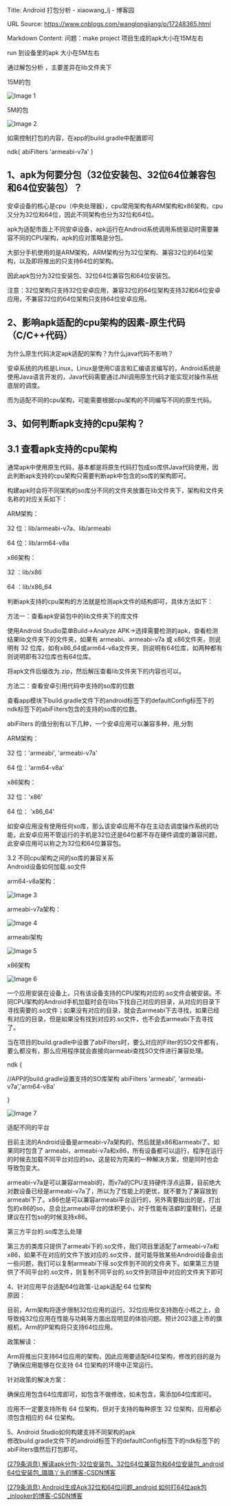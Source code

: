 Title: Android 打包分析 - xiaowang_lj - 博客园

URL Source: https://www.cnblogs.com/wanglongjiang/p/17248365.html

Markdown Content:
问题：make project 项目生成的apk大小在15M左右

run 到设备里的apk 大小在5M左右

通过解包分析 ，主要差异在lib文件夹下

15M的包

![Image 1](https://img2023.cnblogs.com/blog/3068292/202303/3068292-20230323174159641-1468753487.png)

5M的包

![Image 2](https://img2023.cnblogs.com/blog/3068292/202303/3068292-20230323174232639-1212519215.png)

如需控制打包的内容，在app的build.gradle中配置即可

ndk{
            abiFilters 'armeabi-v7a'
}

1、apk为何要分包（32位安装包、32位64位兼容包和64位安装包）？
------------------------------------

安卓设备的核心是cpu（中央处理器），cpu常用架构有ARM架构和x86架构，cpu又分为32位和64位，因此不同架构也分为32位和64位。

apk为适配市面上不同安卓设备，apk运行在Android系统调用系统驱动时需要兼容不同的CPU架构，apk的应对策略是分包。

大部分手机使用的是ARM架构，ARM架构分为32位架构、兼容32位的64位架构，以及即将推出的只支持64位的架构。

因此apk包分为32位安装包、32位64位兼容包和64位安装包。

注意：32位架构只支持32位安卓应用，兼容32位的64位架构支持32和64位安卓应用，不兼容32位的64位架构只支持64位安卓应用。

2、影响apk适配的cpu架构的因素-原生代码（C/C++代码）
--------------------------------

为什么原生代码决定apk适配的架构？为什么java代码不影响？

安卓系统的内核是Linux，Linux是使用C语言和汇编语言编写的，Android系统是使用Java语言开发的，Java代码需要通过JNI调用原生代码才能实现对操作系统底层的调度。

而为适配不同的cpu架构，可能需要根据cpu架构的不同编写不同的原生代码。

3、如何判断apk支持的cpu架构？
------------------

3.1 查看apk支持的cpu架构
-----------------

通常apk中使用原生代码，基本都是将原生代码打包成so库供Java代码使用，因此判断apk支持的cpu架构只需要判断apk中包含的so库的架构即可。

构建apk时会将不同架构的so库分不同的文件夹放置在lib文件夹下，架构和文件夹名称的对应关系如下：

ARM架构：

32 位：lib/armeabi-v7a、lib/armeabi

64 位：lib/arm64-v8a

x86架构：

32 ：lib/x86

64 ：lib/x86\_64

判断apk支持的cpu架构的方法就是检测apk文件的结构即可，具体方法如下：

方法一：查看apk安装包中的lib文件夹下的库文件

使用Android Studio菜单Build-\>Analyze APK-\>选择需要检测的apk，查看检测结果lib文件夹下的文件夹，如果有 armeabi、armeabi-v7a 或 x86文件夹，则说明有 32 位库，如有x86\_64或arm64-v8a文件夹，则说明有64位库，如两种都有则说明即有32位库也有64位库。

将apk文件后缀改为.zip，然后解压查看lib文件夹下的内容也可以。

方法二：查看安卓引用代码中支持的so库的位数

查看app模块下build.gradle文件下的android标签下的defaultConfig标签下的ndk标签下的abiFilters包含的支持的so库的位数。

abiFilters 的值分别有以下几种，一个安卓应用可以兼容多种，用,分割

ARM架构：

32 位：'armeabi', 'armeabi-v7a'

64 位：'arm64-v8a'

x86架构：

32 位：'x86'

64 位： 'x86\_64'

如安卓应用没有使用任何so库，那么该安卓应用不存在主动去调度操作系统的功能，此安卓应用不管运行的手机是32位还是64位都不存在硬件调度的兼容问题，此安卓应用可以称之为32位和64位兼容包。

3.2 不同cpu架构之间的so库的兼容关系  
Android设备如何加载.so文件

arm64-v8a架构：

![Image 3](https://img2023.cnblogs.com/blog/3068292/202303/3068292-20230323174549893-2068929034.png)

armeabi-v7a架构：

![Image 4](https://img2023.cnblogs.com/blog/3068292/202303/3068292-20230323174602242-1564440027.png)

armeabi架构

![Image 5](https://img2023.cnblogs.com/blog/3068292/202303/3068292-20230323174608515-786350124.png)

x86架构

![Image 6](https://img2023.cnblogs.com/blog/3068292/202303/3068292-20230323174614613-1702838698.png)

一个应用安装在设备上，只有该设备支持的CPU架构对应的.so文件会被安装。不同CPU架构的Android手机加载时会在libs下找自己对应的目录，从对应的目录下寻找需要的.so文件；如果没有对应的目录，就会去armeabi下去寻找，如果已经有对应的目录，但是如果没有找到对应的.so文件，也不会去armeabi下去寻找了。

当在项目的build.gradle中设置了abiFilters时，要么对应的Filter的SO文件都有，要么都没有，那么应用程序就会直接向armeabi查找SO文件进行兼容处理。

ndk {

//APP的build.gradle设置支持的SO库架构
abiFilters 'armeabi', 'armeabi-v7a','arm64-v8a'

}

![Image 7](https://img2023.cnblogs.com/blog/3068292/202303/3068292-20230323174646289-1155306494.png)

适配不同的平台

目前主流的Android设备是armeabi-v7a架构的，然后就是x86和armeabi了。如果同时包含了 armeabi，armeabi-v7a和x86，所有设备都可以运行，程序在运行的时候去加载不同平台对应的so，这是较为完美的一种解决方案，但是同时也会导致包变大。

armeabi-v7a是可以兼容armeabi的，而v7a的CPU支持硬件浮点运算，目前绝大对数设备已经是armeabi-v7a了，所以为了性能上的更优，就不要为了兼容放到armeabi下了。x86也是可以兼容armeabi平台运行的，另外需要指出的是，打出包的x86的so，总会比armeabi平台的体积更小，对于性能有洁癖的童鞋们，还是建议在打包so的时候支持x86。

第三方平台的.so库怎么处理

第三方的类库只提供了armeabi下的.so文件，我们项目里适配了armeabi-v7a和x86，如果不在对应的文件下放对应的.so文件，就可能导致某些Android设备会出一些问题，我们可以复制armeabi下得.so文件到不同的文件夹下。如果第三方提供了不同平台的.so文件，则复制不同平台的.so文件到项目中对应的文件夹下即可

4、针对应用平台适配64位政策-让apk适配 64 位架构  
原因：

目前，Arm架构将逐步限制32位应用的运行。32位应用仅支持跑在小核之上，会导致纯32位应用在性能与功耗等方面出现明显的体验问题。预计2023底上市的旗舰机，Arm的IP架构将只支持64位应用。

政策解读：

Arm将推出只支持64位应用的架构，因此应用要适配64位架构，修改的目的是为了确保应用能够在仅支持 64 位架构的环境中正常运行。

针对政策的解决方案：

确保应用包含64位库即可，如包含不做修改，如未包含，需添加64位库即可。

应用不一定要支持所有 64 位架构，但对于支持的每种原生 32 位架构，应用都必须包含相应的 64 位架构。

5、Android Studio如何构建支持不同架构的apk  
修改build.gradle文件下的android标签下的defaultConfig标签下的ndk标签下的abiFilters值然后打包即可。

[(279条消息) 解读apk分包-32位安装包、32位64位兼容包和64位安装包\_android 64位安装包\_璐璐丫头的博客-CSDN博客](https://blog.csdn.net/li1500742101/article/details/127631236)

[(279条消息) Android生成Apk32位和64位问题\_android 如何打64位apk包\_inlooker的博客-CSDN博客](https://blog.csdn.net/K_Cobian/article/details/111895823?spm=1001.2101.3001.6661.1&utm_medium=distribute.pc_relevant_t0.none-task-blog-2%7Edefault%7ECTRLIST%7ERate-1-111895823-blog-127631236.235%5Ev27%5Epc_relevant_multi_platform_whitelistv3&depth_1-utm_source=distribute.pc_relevant_t0.none-task-blog-2%7Edefault%7ECTRLIST%7ERate-1-111895823-blog-127631236.235%5Ev27%5Epc_relevant_multi_platform_whitelistv3&utm_relevant_index=1)

